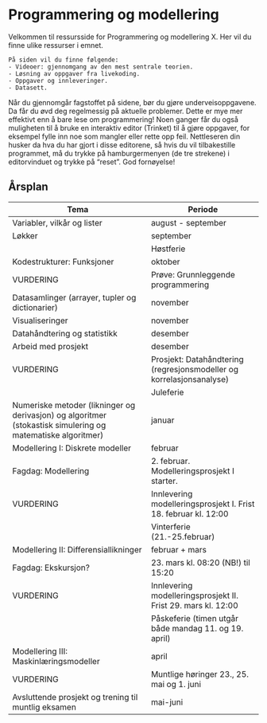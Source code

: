 # Programmering og modellering

Velkommen til ressursside for Programmering og modellering X. Her vil du finne ulike ressurser i emnet.

```{admonition} Innhold
På siden vil du finne følgende:
- Videoer: gjennomgang av den mest sentrale teorien.
- Løsning av oppgaver fra livekoding.
- Oppgaver og innleveringer.
- Datasett.
```
Når du gjennomgår fagstoffet på sidene, bør du gjøre underveisoppgavene. Da får du øvd deg regelmessig på aktuelle problemer. Dette er mye mer effektivt enn å bare lese om programmering! Noen ganger får du også muligheten til å bruke en interaktiv editor (Trinket) til å gjøre oppgaver, for eksempel fylle inn noe som mangler eller rette opp feil. Nettleseren din husker da hva du har gjort i disse editorene, så hvis du vil tilbakestille programmet, må du trykke på hamburgermenyen (de tre strekene) i editorvinduet og trykke på “reset”. God fornøyelse!

## Årsplan
| Tema | Periode |
| ------------- | ------------- |
| Variabler, vilkår og lister | august - september |
| Løkker | september |
|  | Høstferie |
| Kodestrukturer: Funksjoner | oktober |
| VURDERING | Prøve: Grunnleggende programmering |
| Datasamlinger (arrayer, tupler og dictionarier) | november |
| Visualiseringer | november |
| Datahåndtering og statistikk | desember |
| Arbeid med prosjekt | desember |
| VURDERING | Prosjekt: Datahåndtering (regresjonsmodeller og korrelasjonsanalyse) |
|  | Juleferie |
| Numeriske metoder (likninger og derivasjon) og algoritmer (stokastisk simulering og matematiske algoritmer) | januar |
| Modellering I: Diskrete modeller | februar |
| Fagdag: Modellering| 2. februar. Modelleringsprosjekt I starter. |
| VURDERING | Innlevering modelleringsprosjekt I. Frist 18. februar kl. 12:00|
| | Vinterferie (21.-25.februar) |
| Modellering II: Differensiallikninger | februar + mars |
| Fagdag: Ekskursjon? | 23. mars kl. 08:20 (NB!) til 15:20 |
| VURDERING | Innlevering modelleringsprosjekt II. Frist 29. mars kl. 12:00 |
| | Påskeferie (timen utgår både mandag 11. og 19. april) |
| Modellering III: Maskinlæringsmodeller | april|
| VURDERING | Muntlige høringer 23., 25. mai og 1. juni |
| Avsluttende prosjekt og trening til muntlig eksamen| mai-juni |
